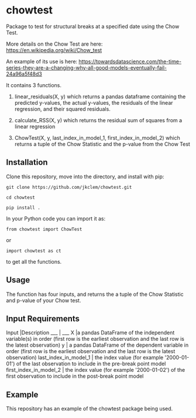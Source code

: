 # chowtest
Package to test for structural breaks at a specified date using the Chow Test.

More details on the Chow Test are here: https://en.wikipedia.org/wiki/Chow_test

An example of its use is here: https://towardsdatascience.com/the-time-series-they-are-a-changing-why-all-good-models-eventually-fail-24a96a5f48d3

It contains 3 functions.

1. linear_residuals(X, y) which returns a pandas dataframe containing the predicted y-values, the actual y-values, the residuals of the linear regression, and their squared residuals.

2. calculate_RSS(X, y) which returns the residual sum of squares from a linear regression

3. ChowTest(X, y, last_index_in_model_1, first_index_in_model_2) which returns a tuple of the Chow Statistic and the p-value from the Chow Test

## Installation

Clone this repository, move into the directory, and install with pip:

`git clone https://github.com/jkclem/chowtest.git`

`cd chowtest`

`pip install .`

In your Python code you can import it as:

`from chowtest import ChowTest`

or 

`import chowtest as ct`

to get all the functions.

## Usage

The function has four inputs, and returns the a tuple of the Chow Statistic and p-value of your Chow test.

## Input	Requirements

Input |Description 
___ | ___
X |a pandas DataFrame of the independent variable(s) in order (first row is the earliest observation and the last row is the latest observation)
y | a pandas DataFrame of the dependent variable in order (first row is the earliest observation and the last row is the latest observation)
last_index_in_model_1 | the index value (for example '2000-01-01') of the last observation to include in the pre-break point model
first_index_in_model_2 | the index value (for example '2000-01-02') of the first observation to include in the post-break point model

## Example

This repository has an example of the chowtest package being used.
